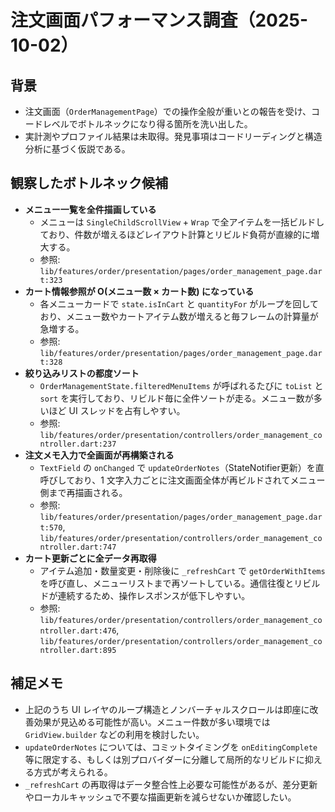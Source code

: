 # 注文画面パフォーマンス調査（2025-10-02）

## 背景
- 注文画面（`OrderManagementPage`）での操作全般が重いとの報告を受け、コードレベルでボトルネックになり得る箇所を洗い出した。
- 実計測やプロファイル結果は未取得。発見事項はコードリーディングと構造分析に基づく仮説である。

## 観察したボトルネック候補
- **メニュー一覧を全件描画している**
  - メニューは `SingleChildScrollView` + `Wrap` で全アイテムを一括ビルドしており、件数が増えるほどレイアウト計算とリビルド負荷が直線的に増大する。
  - 参照: `lib/features/order/presentation/pages/order_management_page.dart:323`
- **カート情報参照が O(メニュー数 × カート数) になっている**
  - 各メニューカードで `state.isInCart` と `quantityFor` がループを回しており、メニュー数やカートアイテム数が増えると毎フレームの計算量が急増する。
  - 参照: `lib/features/order/presentation/pages/order_management_page.dart:328`
- **絞り込みリストの都度ソート**
  - `OrderManagementState.filteredMenuItems` が呼ばれるたびに `toList` と `sort` を実行しており、リビルド毎に全件ソートが走る。メニュー数が多いほど UI スレッドを占有しやすい。
  - 参照: `lib/features/order/presentation/controllers/order_management_controller.dart:237`
- **注文メモ入力で全画面が再構築される**
  - `TextField` の `onChanged` で `updateOrderNotes`（StateNotifier更新）を直呼びしており、1 文字入力ごとに注文画面全体が再ビルドされてメニュー側まで再描画される。
  - 参照: `lib/features/order/presentation/pages/order_management_page.dart:570`, `lib/features/order/presentation/controllers/order_management_controller.dart:747`
- **カート更新ごとに全データ再取得**
  - アイテム追加・数量変更・削除後に `_refreshCart` で `getOrderWithItems` を呼び直し、メニューリストまで再ソートしている。通信往復とリビルドが連続するため、操作レスポンスが低下しやすい。
  - 参照: `lib/features/order/presentation/controllers/order_management_controller.dart:476`, `lib/features/order/presentation/controllers/order_management_controller.dart:895`

## 補足メモ
- 上記のうち UI レイヤのループ構造とノンバーチャルスクロールは即座に改善効果が見込める可能性が高い。メニュー件数が多い環境では `GridView.builder` などの利用を検討したい。
- `updateOrderNotes` については、コミットタイミングを `onEditingComplete` 等に限定する、もしくは別プロバイダーに分離して局所的なリビルドに抑える方式が考えられる。
- `_refreshCart` の再取得はデータ整合性上必要な可能性があるが、差分更新やローカルキャッシュで不要な描画更新を減らせないか確認したい。